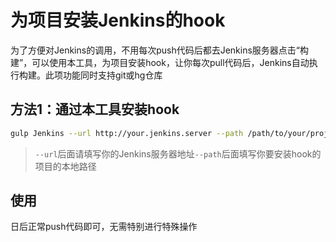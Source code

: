 为项目安装Jenkins的hook
=====

为了方便对Jenkins的调用，不用每次push代码后都去Jenkins服务器点击“构建”，可以使用本工具，为项目安装hook，让你每次pull代码后，Jenkins自动执行构建。此项功能同时支持git或hg仓库

## 方法1：通过本工具安装hook

```bash
gulp Jenkins --url http://your.jenkins.server --path /path/to/your/project
```
> `--url`后面请填写你的Jenkins服务器地址`--path`后面填写你要安装hook的项目的本地路径

## 使用

日后正常push代码即可，无需特别进行特殊操作